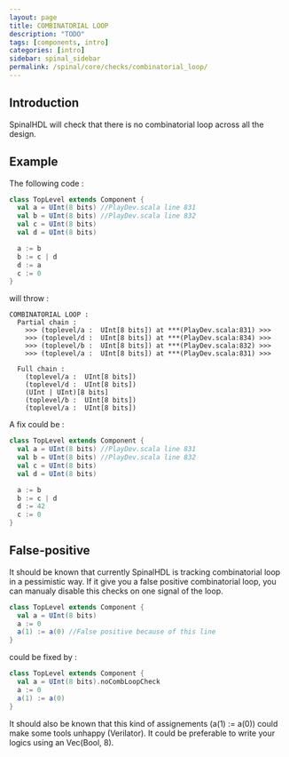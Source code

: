 ```yaml
---
layout: page
title: COMBINATORIAL LOOP
description: "TODO"
tags: [components, intro]
categories: [intro]
sidebar: spinal_sidebar
permalink: /spinal/core/checks/combinatorial_loop/
---
```



## Introduction
SpinalHDL will check that there is no combinatorial loop across all the design.

## Example

The following code :

```scala
class TopLevel extends Component {
  val a = UInt(8 bits) //PlayDev.scala line 831
  val b = UInt(8 bits) //PlayDev.scala line 832
  val c = UInt(8 bits)
  val d = UInt(8 bits)

  a := b
  b := c | d
  d := a
  c := 0
}
```

will throw :

```
COMBINATORIAL LOOP :
  Partial chain :
    >>> (toplevel/a :  UInt[8 bits]) at ***(PlayDev.scala:831) >>>
    >>> (toplevel/d :  UInt[8 bits]) at ***(PlayDev.scala:834) >>>
    >>> (toplevel/b :  UInt[8 bits]) at ***(PlayDev.scala:832) >>>
    >>> (toplevel/a :  UInt[8 bits]) at ***(PlayDev.scala:831) >>>

  Full chain :
    (toplevel/a :  UInt[8 bits])
    (toplevel/d :  UInt[8 bits])
    (UInt | UInt)[8 bits]
    (toplevel/b :  UInt[8 bits])
    (toplevel/a :  UInt[8 bits])
```

A fix could be :

```scala
class TopLevel extends Component {
  val a = UInt(8 bits) //PlayDev.scala line 831
  val b = UInt(8 bits) //PlayDev.scala line 832
  val c = UInt(8 bits)
  val d = UInt(8 bits)

  a := b
  b := c | d
  d := 42
  c := 0
}
```

## False-positive

It should be known that currently SpinalHDL is tracking combinatorial loop in a pessimistic way. If it give you a false positive combinatorial loop, you can manualy disable this checks on one signal of the loop.

```scala
class TopLevel extends Component {
  val a = UInt(8 bits)
  a := 0
  a(1) := a(0) //False positive because of this line
}
```

could be fixed by :

```scala
class TopLevel extends Component {
  val a = UInt(8 bits).noCombLoopCheck
  a := 0
  a(1) := a(0)
}
```

It should also be known that this kind of assignements (a(1) := a(0)) could make some tools unhappy (Verilator). It could be preferable to write your logics using an Vec(Bool, 8).
